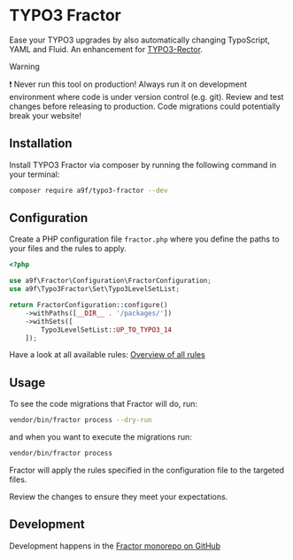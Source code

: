 # TYPO3 Fractor

Ease your TYPO3 upgrades by also automatically changing TypoScript, YAML and Fluid.
An enhancement for [TYPO3-Rector](https://github.com/sabbelasichon/typo3-rector).

> [!WARNING]
> :heavy_exclamation_mark: Never run this tool on production! Always run it on development environment where code is under version control (e.g. git).
> Review and test changes before releasing to production. Code migrations could potentially break your website!

## Installation

Install TYPO3 Fractor via composer by running the following command in your terminal:

```bash
composer require a9f/typo3-fractor --dev
```

## Configuration

Create a PHP configuration file `fractor.php` where you define the paths to your files and the rules to apply.

```php
<?php

use a9f\Fractor\Configuration\FractorConfiguration;
use a9f\Typo3Fractor\Set\Typo3LevelSetList;

return FractorConfiguration::configure()
    ->withPaths([__DIR__ . '/packages/'])
    ->withSets([
        Typo3LevelSetList::UP_TO_TYPO3_14
    ]);
```

Have a look at all available rules: [Overview of all rules](docs/typo3-fractor-rules.md)

## Usage

To see the code migrations that Fractor will do, run:

```bash
vendor/bin/fractor process --dry-run
```

and when you want to execute the migrations run:

```bash
vendor/bin/fractor process
```

Fractor will apply the rules specified in the configuration file to the targeted files.

Review the changes to ensure they meet your expectations.

## Development

Development happens in the [Fractor monorepo on GitHub](https://github.com/andreaswolf/fractor/)
